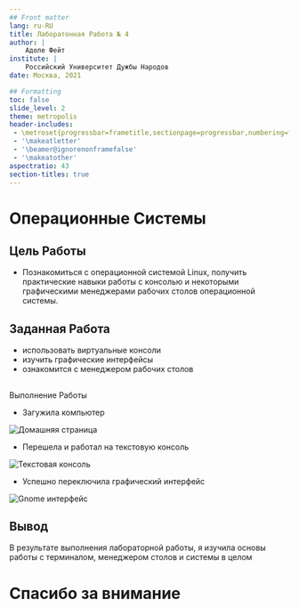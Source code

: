 ```yaml
---
## Front matter
lang: ru-RU
title: Лаборатонная Работа № 4
author: |
	Адоле Фейт
institute: |
	Российский Университет Дужбы Народов
date: Москва, 2021

## Formatting
toc: false
slide_level: 2
theme: metropolis
header-includes: 
 - \metroset{progressbar=frametitle,sectionpage=progressbar,numbering=fraction}
 - '\makeatletter'
 - '\beamer@ignorenonframefalse'
 - '\makeatother'
aspectratio: 43
section-titles: true
---
```


# Операционные Системы

##  Цель Работы

- Познакомиться с операционной системой Linux, получить практические навыки работы с консолью и некоторыми графическими менеджерами рабочих столов операционной
системы.

## Заданная Работа

- использовать виртуальные консоли
- изучить графические интерфейсы
- ознакомится с менеджером рабочих столов

## 

 Выполнение Работы

- Загужила компьютер

![Домашняя страница](001.jpg)

- Перешела и работал на текстовую консоль

![Текстовая консоль](002.jpg)

- Успешно переключила графический интерфейс

![Gnome интерфейс](005.jpg)

## Вывод
В результате выполнения лабораторной работы, я изучила основы работы с терминалом, менеджером столов и системы в целом


# Спасибо за внимание
